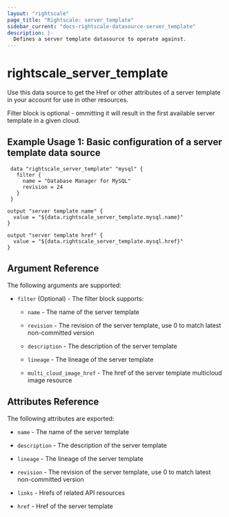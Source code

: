 ```yaml
---
layout: "rightscale"
page_title: "Rightscale: server_template"
sidebar_current: "docs-rightscale-datasource-server_template"
description: |-
  Defines a server template datasource to operate against.
---
```


# rightscale_server_template

Use this data source to get the Href or other attributes of a server template in your account for use in other resources.

Filter block is optional - ommitting it will result in the first available server template in a given cloud.

## Example Usage 1: Basic configuration of a server template data source

```hcl
 data "rightscale_server_template" "mysql" {
   filter {
     name = "Database Manager for MySQL"
     revision = 24
   }
 }

output "server template name" {
  value = "${data.rightscale_server_template.mysql.name}"
}

output "server template href" {
  value = "${data.rightscale_server_template.mysql.href}"
}
```

## Argument Reference

The following arguments are supported:

* `filter` (Optional) - The filter block supports:

  * `name` - The name of the server template
  
  * `revision` - The revision of the server template, use 0 to match latest non-committed version

  * `description` - The description of the server template
  
  * `lineage` - The lineage of the server template
  
  * `multi_cloud_image_href` - The href of the server template multicloud image resource

## Attributes Reference

The following attributes are exported:

* `name` - The name of the server template

* `description` - The description of the server template

* `lineage` - The lineage of the server template
  
* `revision` - The revision of the server template, use 0 to match latest non-committed version

* `links` - Hrefs of related API resources

* `href` - Href of the server template

